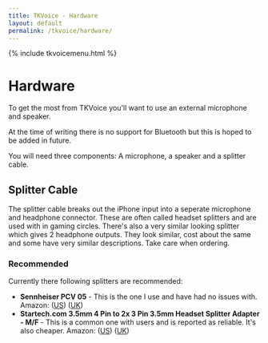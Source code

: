 ```yaml
---
title: TKVoice - Hardware
layout: default
permalink: /tkvoice/hardware/
---
```

{% include tkvoicemenu.html %}

# Hardware

To get the most from TKVoice you'll want to use an external microphone and speaker.

At the time of writing there is no support for Bluetooth but this is hoped to be added in future.

You will need three components: A microphone, a speaker and a splitter cable.

## Splitter Cable
The splitter cable breaks out the iPhone input into a seperate microphone and headphone connector.  These are often called headset splitters and are used with in gaming circles.  There's also a very similar looking splitter which gives 2 headphone outputs.  They look similar, cost about the same and some have very similar descriptions.  Take care when ordering.

### Recommended
Currently there following splitters are recommended:

 - **Sennheiser PCV 05** - This is the one I use and have had no issues with. Amazon: ([US][PCVUS]) ([UK][PCVUK])
 - **Startech.com 3.5mm 4 Pin to 2x 3 Pin 3.5mm Headset Splitter Adapter - M/F** - This is a common one with users and is reported as reliable.  It's also cheaper. Amazon: ([US][STUS]) ([UK][STUK])

[PCVUS]: http://www.amazon.com/Sennheiser-PCV-05-Combo-Adapter/dp/B00IM36VU0/ref=sr_1_1?ie=UTF8&qid=1456433272&sr=8-1&keywords=pcv+05
[PCVUK]: http://www.amazon.co.uk/gp/product/B00E4DHO44/ref=as_li_tl?ie=UTF8&camp=1634&creative=19450&creativeASIN=B00E4DHO44&linkCode=as2&tag=husbfathgeek-21

[STUS]: http://www.amazon.com/StarTech-com-headsets-separate-headphone-microphone/dp/B004SP0WAQ/ref=sr_1_1?ie=UTF8&qid=1456433742&sr=8-1&keywords=Startech.com+3.5mm+4+Pin+to+2x+3+Pin+3.5mm+Headset+Splitter+Adapter+-+M%2FF
[STUK]: http://www.amazon.co.uk/gp/product/B004SP0WAQ/ref=as_li_tl?ie=UTF8&camp=1634&creative=19450&creativeASIN=B004SP0WAQ&linkCode=as2&tag=husbfathgeek-21
